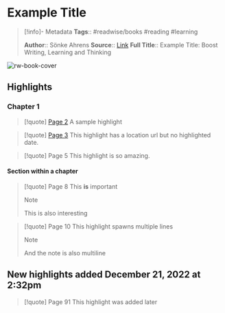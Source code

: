 # Example Title

> [!info]- Metadata
> **Tags**:: #readwise/books #reading #learning
> 
> **Author**:: Sönke Ahrens
> **Source**:: [Link](https://readwise.io)
> **Full Title**:: Example Title: Boost Writing, Learning and Thinking

![rw-book-cover](https://images-na.ssl-images-amazon.com/images/I/41iVa0x-P-L._SL200_.jpg)

## Highlights
### Chapter 1

> [!quote] [Page 2](https://readwise.io)
> A sample highlight


> [!quote] [Page 3](https://en.wikipedia.org/wiki/The_Beginning_of_Infinity)
> This highlight has a location url but no highlighted date.


> [!quote] Page 5
> This highlight is so amazing.

#### Section within a chapter

> [!quote] Page 8
> This **is** important
> > [!note]
> > This is also interesting

> [!quote] Page 10
> This highlight spawns
> multiple lines
> > [!note]
> > And the note
>   is also multiline
## New highlights added December 21, 2022 at 2:32pm

> [!quote] Page 91
> This highlight was added later